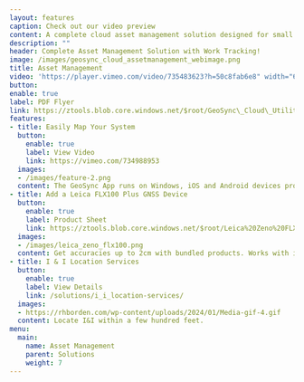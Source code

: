 ```yaml
---
layout: features
caption: Check out our video preview
content: A complete cloud asset management solution designed for small to medium size utilities with flexible database templates for water, sewer, storm, and gas.  This a proven easy to use secure solution with built-in work tracking, reporting tools and premium technical support.  Utilizing standard GIS, database, and reporting formats the solution integrates with existing GIS systems providing seamless importing, exporting, and merging tools.
description: ""
header: Complete Asset Management Solution with Work Tracking!
image: /images/geosync_cloud_assetmanagement_webimage.png
title: Asset Management
video: 'https://player.vimeo.com/video/735483623?h=50c8fab6e8" width="640" height="564" frameborder="0" allow="autoplay; fullscreen" allowfullscreen'
button:
enable: true
label: PDF Flyer
link: https://ztools.blob.core.windows.net/$root/GeoSync\_Cloud\_UtilityBundle\_Flyer.pdf
features:
- title: Easily Map Your System
  button:
    enable: true
    label: View Video
    link: https://vimeo.com/734988953
  images:
  - /images/feature-2.png
  content: The GeoSync App runs on Windows, iOS and Android devices providing an easy interface to start building a map.
- title: Add a Leica FLX100 Plus GNSS Device
  button:
    enable: true
    label: Product Sheet
    link: https://ztools.blob.core.windows.net/$root/Leica%20Zeno%20FLX100%20plus%20DS%20971467%200522%20en.pdf
  images:
  - /images/leica_zeno_flx100.png
  content: Get accuracies up to 2cm with bundled products. Works with iOS and Android devices using a bluetooth connection. Additional pole accessories also available.
- title: I & I Location Services
  button:
    enable: true
    label: View Details
    link: /solutions/i_i_location-services/
  images:
  - https://rhborden.com/wp-content/uploads/2024/01/Media-gif-4.gif
  content: Locate I&I within a few hundred feet.
menu:
  main:
    name: Asset Management
    parent: Solutions
    weight: 7
---
```

